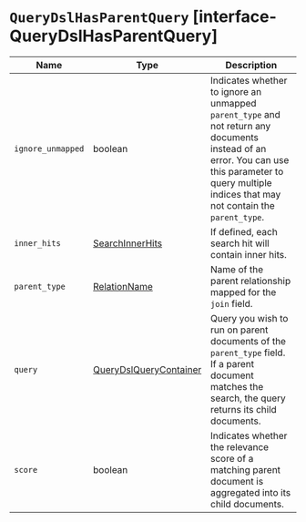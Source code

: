 # `QueryDslHasParentQuery` [interface-QueryDslHasParentQuery]

| Name | Type | Description |
| - | - | - |
| `ignore_unmapped` | boolean | Indicates whether to ignore an unmapped `parent_type` and not return any documents instead of an error. You can use this parameter to query multiple indices that may not contain the `parent_type`. |
| `inner_hits` | [SearchInnerHits](./SearchInnerHits.md) | If defined, each search hit will contain inner hits. |
| `parent_type` | [RelationName](./RelationName.md) | Name of the parent relationship mapped for the `join` field. |
| `query` | [QueryDslQueryContainer](./QueryDslQueryContainer.md) | Query you wish to run on parent documents of the `parent_type` field. If a parent document matches the search, the query returns its child documents. |
| `score` | boolean | Indicates whether the relevance score of a matching parent document is aggregated into its child documents. |
